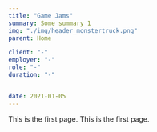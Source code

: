```yaml
---
title: "Game Jams"
summary: Some summary 1
img: "./img/header_monstertruck.png"
parent: Home

client: "-"
employer: "-"
role: "-"
duration: "-"


date: 2021-01-05
---
```


This is the first page.
This is the first page.